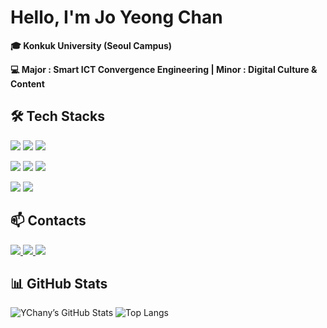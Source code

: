 <!-- Introduction -->
<h1>Hello, I'm Jo Yeong Chan</h1>
<p><strong>🎓 Konkuk University (Seoul Campus)</strong></p>
<p><strong>💻 Major : Smart ICT Convergence Engineering | Minor : Digital Culture & Content</strong></p>

<!-- DB & Backend -->
## 🛠️ Tech Stacks
<p>
  <img src="https://img.shields.io/badge/Python-3776AB?style=flat-square&logo=python&logoColor=white"/>
  <img src="https://img.shields.io/badge/Django-092E20?style=flat-square&logo=django&logoColor=white"/>
  <img src="https://img.shields.io/badge/MySQL-4479A1?style=flat-square&logo=mysql&logoColor=white"/>
</p>

<!-- Frontend -->
<p>
  <img src="https://img.shields.io/badge/HTML5-E34F26?style=flat-square&logo=html5&logoColor=white"/>
  <img src="https://img.shields.io/badge/CSS3-1572B6?style=flat-square&logo=css3&logoColor=white"/>
  <img src="https://img.shields.io/badge/JavaScript-F7DF1E?style=flat-square&logo=javascript&logoColor=white"/>
</p>

<!-- git -->
<p>
  <img src="https://img.shields.io/badge/Git-F05032?style=flat-square&logo=git&logoColor=white"/>
  <img src="https://img.shields.io/badge/GitHub-181717?style=flat-square&logo=github&logoColor=white"/>
</p>

## 📫 Contacts
<a href="https://www.instagram.com/y_chany_04/">
  <img src="https://img.shields.io/badge/Instagram-E4405F?style=flat-square&logo=Instagram&logoColor=white&link=https://www.instagram.com/y_chany_04/"/>
</a>
<a href="mailto:dudcks463@gmail.com">
  <img src="https://img.shields.io/badge/Gmail-d14836?style=flat-square&logo=Gmail&logoColor=white&link=dudcks463@gmail.com"/>
</a>
<a href="https://www.linkedin.com/in/영찬-조-23809637b/?lipi=urn%3Ali%3Apage%3Ad_flagship3_people%3BizdI%2FtVFRkWdV9Ik2PC59A%3D%3D">
  <img src="https://img.shields.io/badge/-LinkedIn-blue?style=flat-square&logo=Linkedin&logoColor=white"/>
</a>

## 📊 GitHub Stats
![YChany’s GitHub Stats](https://github-readme-stats.vercel.app/api?username=ychany&show_icons=true&theme=default&include_all_commits=true)
![Top Langs](https://github-readme-stats.vercel.app/api/top-langs/?username=ychany&layout=compact&theme=default)
